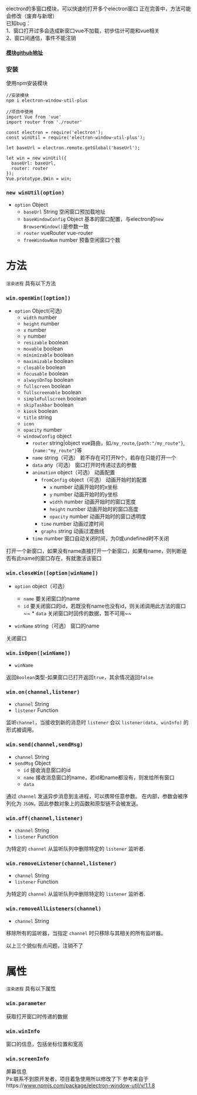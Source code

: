 electron的多窗口模块，可以快速的打开多个electron窗口
正在完善中，方法可能会修改（废弃与新增）  
已知bug：  
 1、窗口打开过多会造成新窗口vue不加载，初步估计可能和vue相关  
 2、窗口间通信，事件不能注销
#### [模块github地址](https://github.com/AlexZhang0108/electron-window-util-plus.git)

### 安装
使用npm安装模块
```
//安装模块
npm i electron-window-util-plus

//项目中使用
import Vue from 'vue'
import router from './router'

const electron = require('electron');
const winUtil = require('electron-window-util-plus');

let baseUrl = electron.remote.getGlobal('baseUrl');

let win = new winUtil({
  baseUrl: baseUrl,
  router: router
});
Vue.prototype.$Win = win;
```



###  ``new winUtil(option)``  
* ``option`` Object  
    * ``baseUrl`` String 空闲窗口预加载地址
    * ``baseWindowConfig`` Object 基本的窗口配置，与electron的``new BrowserWindow()``是参数一致
    * ``router`` vueRouter vue-router
    * ``freeWindowNum`` number 预备空闲窗口个数


#  方法
``渲染进程`` 具有以下方法

###  ``win.openWin([option])``  
* ``option`` Object(可选)  
  *  ``width``  number
  *  ``height``  number
  *  ``x``  number
  *  ``y``  number
  *  ``resizable``  boolean
  *  ``movable``  boolean
  *  ``minimizable``  boolean
  *  ``maximizable``  boolean
  *  ``closable``  boolean
  *  ``focusable``  boolean
  *  ``alwaysOnTop``  boolean
  *  ``fullscreen``  boolean
  *  ``fullscreenable``  boolean
  *  ``simpleFullscreen``  boolean
  *  ``skipTaskbar``  boolean
  *  ``kiosk``  boolean
  *  ``title``  string
  *  ``icon``  
  *  ``opacity``  number
  *  ``windowConfig``  object
     *  ``router``  string|object vue路由，如``/my_route``,``{path:"/my_route"}``,``{name:"my_route"}``等
     *  ``name``  string（可选） 若不存在可打开N个，若存在只能打开一个
     *  ``data``  any（可选） 窗口打开时传递过去的参数
     *  ``animation`` object（可选） 动画配置
        * ``fromConfig`` object（可选） 动画开始时的配置
            * ``x``  number 动画开始时的x坐标
            * ``y``  number 动画开始时的y坐标
            * ``width``  number 动画开始时的窗口宽度
            * ``height``  number 动画开始时的窗口高度
            * ``opacity``  number  动画开始时的窗口透明度
        * ``time``  number 动画过渡时间
        * ``graphs``  string 动画过渡曲线
     *  ``time``  number 窗口自动关闭时间，为0或undefined时不关闭
  
打开一个新窗口，如果没有name直接打开一个新窗口，如果有name，则判断是否有此name的窗口存在，有就激活该窗口


###  ``win.closeWin([option|winName])``  

*  ``option``  object（可选） 
    * ``name``  要关闭窗口的name
    * ``id``  要关闭窗口的id，若既没有name也没有id，则关闭调用此方法的窗口  
    ~~ * ``data``  关闭窗口时回传的数据，暂不可用~~
    
  *  ``winName`` string（可选） 窗口的name
  
关闭窗口  



###  ``win.isOpen([winName])``  
*  ``winName``  

返回``Boolean``类型-如果窗口已打开返回``true``，其余情况返回``false``  



###  ``win.on(channel,listener)``  
*  ``channel``  String
*  ``listener``  Function

监听``channel``，当接收到新的消息时 ``listener`` 会以 ``listener(data, winInfo)`` 的形式被调用。  



###  ``win.send(channel,sendMsg)``  
*  ``channel``  String
*  ``sendMsg``  Object
    * ``id`` 接收消息窗口的id
    * ``name`` 接收消息窗口的name，若id和name都没有，则发给所有窗口
    * ``data`` 

通过 ``channel`` 发送异步消息到主进程，可以携带任意参数。 在内部，参数会被序列化为 ``JSON``，因此参数对象上的函数和原型链不会被发送。


###  ``win.off(channel,listener)``  
*  ``channel``  String  
*  ``listener``  Function  

为特定的 ``channel`` 从监听队列中删除特定的 ``listener`` 监听者.

###  ``win.removeListener(channel,listener)``  
*  ``channel``  String  
*  ``listener``  Function  

为特定的 ``channel`` 从监听队列中删除特定的 ``listener`` 监听者.

###  ``win.removeAllListeners(channel)``  
*  ``channel``  String  

移除所有的监听器，当指定 ``channel`` 时只移除与其相关的所有监听器。

以上三个貌似有点问题，注销不了

#  属性  

``渲染进程`` 具有以下属性

###  ``win.parameter``  

获取打开窗口时传递的数据  

###  ``win.winInfo``  

窗口的信息，包括坐标位置和宽高  

###  ``win.screenInfo``  

屏幕信息  
Ps:联系不到原开发者，项目着急使用所以修改了下 参考来自于https://www.npmjs.com/package/electron-window-util/v/1.1.8
